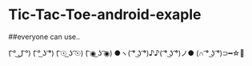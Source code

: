 # Tic-Tac-Toe-android-exaple

##everyone can use..

( ͡° ل͜ ͡°)  ( ͡° ͜ʖ ͡°) ( ͡☉ ͜ʖ ͡☉) ( ͡◉ ͜ʖ ͡◉) ●ヽ( ͡° ͜ʖ ͡°)♪♪( ͡° ͜ʖ ͡°)ノ● (∩ ͡° ͜ʖ ͡°)⊃━☆ﾟ

